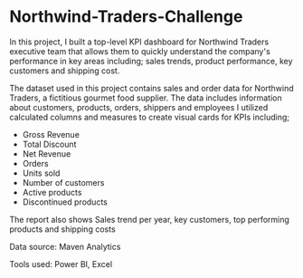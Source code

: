 # Northwind-Traders-Challenge
In this project, I built a top-level KPI dashboard for Northwind Traders executive team that allows them to quickly understand the company's performance in key areas including; sales trends, product performance, key customers and shipping cost.

The dataset  used in this project contains sales and order data  for Northwind Traders, a fictitious gourmet food supplier. The data includes information about customers, products, orders, shippers and employees
I utilized calculated columns and measures to create visual cards for KPIs including; 
* Gross Revenue
* Total Discount
* Net Revenue
* Orders
* Units sold
* Number of customers
* Active products
* Discontinued products 

The report also shows Sales trend per year, key customers, top performing products and shipping costs

Data source: Maven Analytics

Tools used: Power BI, Excel
